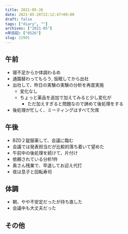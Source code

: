 ```yaml
---
title: 2021-05-26
date: 2021-05-26T22:12:47+09:00
draft: false
tags: ["diary", ""]
archives: ["2021-05"]
n年日記: ["0526"]
slug: 22991
---
```

## 午前
- 寝不足からか体調わるめ
- 通園替わってもらう, 仮眠してから出社
- 出社して、昨日の実験の実験の分析を再度実施
  - 変化なし
  - ちょっと薬品を追加で加えてみると少し変化が
    - ただ加えすぎると問題なので諦めて後処理をする
- 後処理が忙しく、ミーティングはすべて欠席
## 午後
- BZD２錠服薬して、会議に臨む
- 会議では発表担当だが比較的落ち着いて望めた
- 午前中の後処理を続けて、片付け
- 依頼されている分析1件
- 奥さん残業で、早退してお迎え代打
- 夜は息子と回転寿司
## 体調
- 朝、やや不安定だったが持ち直した
- 会議中も大丈夫だった
## その他
